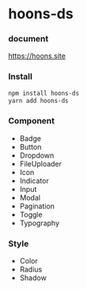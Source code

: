 # hoons-ds 

### document
https://hoons.site

### Install
```bash
npm install hoons-ds
yarn add hoons-ds
```

### Component
- Badge
- Button
- Dropdown
- FileUploader
- Icon
- Indicator
- Input
- Modal
- Pagination
- Toggle
- Typography

### Style
- Color
- Radius
- Shadow
